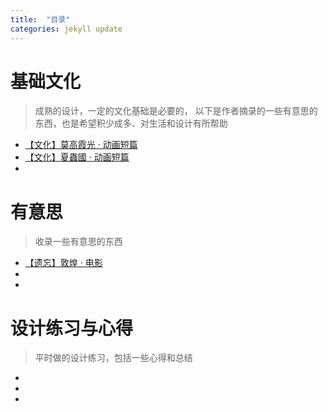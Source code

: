 ```yaml
---
title:  "目录"
categories: jekyll update
---
```

 
 # 基础文化
> 成熟的设计，一定的文化基础是必要的，
以下是作者摘录的一些有意思的东西，也是希望积少成多、对生活和设计有所帮助
-  [【文化】莫高霞光 · 动画短篇](http://mp.weixin.qq.com/s/UfksKAi1Ye9rmfSlPfb1Pw)
- [【文化】夏蟲國 · 动画短篇](http://mp.weixin.qq.com/s/NgfF2c5qPnCOLEbYHGshsA)
- 




 # 有意思
 > 收录一些有意思的东西
-  [【遗忘】敦煌 · 电影](https://mp.weixin.qq.com/s/FDH28zcjok9BramJ7gTtvg)
- 
- 



 # 设计练习与心得
 > 平时做的设计练习，包括一些心得和总结
-  
- 
- 
